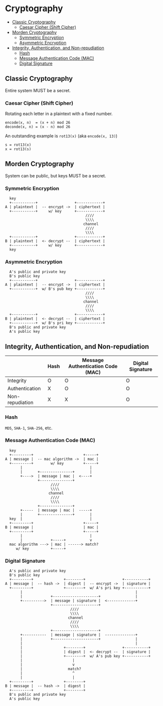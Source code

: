 # Cryptography

- [Classic Cryptography](#classic-cryptography)
    - [Caesar Cipher (Shift Cipher)](#caesar-cipher-shift-cipher)
- [Morden Cryptography](#morden-cryptography)
    - [Symmetric Encryption](#symmetric-encryption)
    - [Asymmetric Encryption](#asymmetric-encryption)
- [Integrity, Authentication, and Non-repudiation](#integrity-authentication-and-non-repudiation)
    - [Hash](#hash)
    - [Message Authentication Code (MAC)](#message-authentication-code-mac)
    - [Digital Signature](#digital-signature)

## Classic Cryptography

Entire system MUST be a secret.

### Caesar Cipher (Shift Cipher)

Rotating each letter in a plaintext with a fixed number.

```
encode(x, n)  = (x + n) mod 26
deconde(x, n) = (x - n) mod 26
```

An outstanding example is `rot13(x)` (aka `encode(x, 13)`)

```
s = rot13(x)
x = rot13(s)
```

## Morden Cryptography

System can be public, but keys MUST be a secret.

### Symmetric Encryption

```
  key
  +-----------+                 +------------+
A | plaintext |  -- encrypt ->  | ciphertext |
  +-----------+     w/ key      +------------+
                                     ////
                                     \\\\
                                    channel
                                     ////
                                     \\\\
  +-----------+                 +------------+
B | plaintext |  <- decrypt --  | ciphertext |
  +-----------+     w/ key      +------------+
  key
```

### Asymmetric Encryption

```
  A's public and private key
  B's public key
  +-----------+                 +------------+
A | plaintext |  -- encrypt ->  | ciphertext |
  +-----------+  w/ B's pub key +------------+
                                     ////
                                     \\\\
                                    channel
                                     ////
                                     \\\\
  +-----------+                 +------------+
B | plaintext |  <- decrypt --  | ciphertext |
  +-----------+  w/ B's pri key +------------+
  B's public and private key
  A's public key
```

## Integrity, Authentication, and Non-repudiation

|                 | Hash | Message Authentication Code (MAC) | Digital Signature |
|-----------------|------|-----------------------------------|-------------------|
| Integrity       | O    | O                                 | O                 |
| Authentication  | X    | O                                 | O                 |
| Non-repudiation | X    | X                                 | O                 |

### Hash

`MD5`, `SHA-1`, `SHA-256`, etc.

### Message Authentication Code (MAC)

```
  key
  +---------+                       +-----+
A | message |  -- mac algorithm ->  | mac |
  +---------+        w/ key         +-----+
       |                               |
       |       +---------------+       |
       +---->  | message | mac |  <----+
               +---------------+
                     ////
                     \\\\
                    channel
                     ////
                     \\\\
               +---------------+
       +-----  | message | mac |  -----+
       |       +---------------+       |
  key  |                               |
  +---------+                       +-----+
B | message |                       | mac |
  +---------+                       +-----+
       |                               |
       |             +-----+           v
  mac algorithm ---> | mac | ------> match?
     w/ key          +-----+
```

### Digital Signature

```
  A's public and private key
  B's public key
  +---------+              +--------+                 +-----------+
A | message |  -- hash ->  | digest |  -- encrypt ->  | signature |
  +---------+              +--------+  w/ A's pri key +-----------+
       |                                                    |
       |             +---------------------+                |
       +---------->  | message | signature |  <-------------+
                     +---------------------+
                              ////
                              \\\\
                             channel
                              ////
                              \\\\
                     +---------------------+
       +-----------  | message | signature |  --------------+
       |             +---------------------+                |
       |                                                    |
       |                   +--------+                 +-----------+
       |                   | digest |  <- decrypt --  | signature |
       |                   +--------+  w/ A's pub key +-----------+
       |                       |
       |                       v
       |                     match?
       |                       ^
       |                       |
  +---------+              +--------+
B | message |  -- hash ->  | digest |
  +---------+              +--------+
  B's public and private key
  A's public key
```
